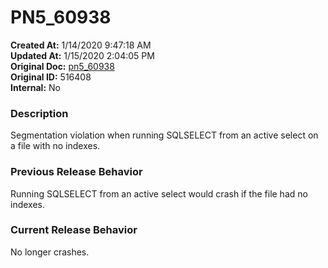 # PN5_60938

**Created At:** 1/14/2020 9:47:18 AM  
**Updated At:** 1/15/2020 2:04:05 PM  
**Original Doc:** [pn5_60938](https://docs.jbase.com/88391-5-7-6-release-notes/pn5_60938)  
**Original ID:** 516408  
**Internal:** No  


### Description

Segmentation violation when running SQLSELECT from an active select on a file with no indexes.



### Previous Release Behavior

Running SQLSELECT from an active select would crash if the file had no indexes.



### Current Release Behavior

No longer crashes.
